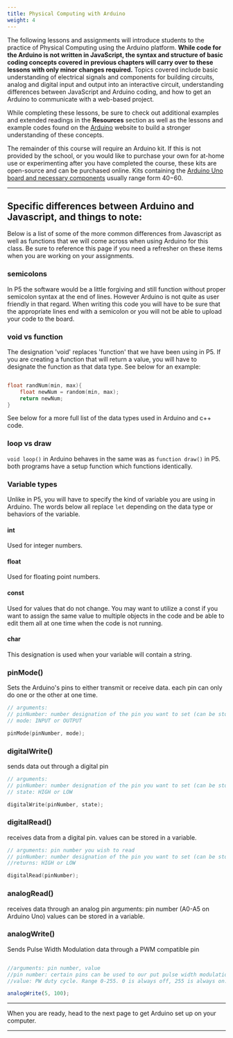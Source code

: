 ```yaml
---
title: Physical Computing with Arduino
weight: 4
---
```


The following lessons and assignments will introduce students to the practice of Physical Computing using the Arduino platform. **While code for the Arduino is not written in JavaScript, the syntax and structure of basic coding concepts covered in previous chapters will carry over to these lessons with only minor changes required.** Topics covered include basic understanding of electrical signals and components for building circuits, analog and digital input and output into an interactive circuit, understanding differences between JavaScript and Arduino coding, and how to get an Arduino to communicate with a web-based project.

While completing these lessons, be sure to check out additional examples and extended readings in the **Resources** section as well as the lessons and example codes found on the [Arduino](https://www.arduino.cc/en/Tutorial/HomePage) website to build a stronger understanding of these concepts.

The remainder of this course will require an Arduino kit. If this is not provided by the school, or you would like to purchase your own for at-home use or experimenting after you have completed the course, these kits are open-source and can be purchased online. Kits containing the [Arduino Uno board and necessary components](https://www.amazon.com/s?k=arduino+uno+kit&i=electronics&ref=nb_sb_noss_1) usually range form $40-$60.

---


## Specific differences between Arduino and Javascript, and things to note:

Below is a list of some of the more common differences from Javascript as well as functions that we will come across when using Arduino for this class. Be sure to reference this page if you need a refresher on these items when you are working on your assignments. 

### semicolons

In P5 the software would be a little forgiving and still function without proper semicolon syntax at the end of lines. However Arduino is not quite as user friendly in that regard. When writing this code you will have to be sure that the appropriate lines end with a semicolon or you will not be able to upload your code to the board.

### void vs function

The designation 'void' replaces 'function' that we have been using in P5.
If you are creating a function that will return a value, you will have to designate the function as that data type. See below for an example:

```c++

float randNum(min, max){
    float newNum = random(min, max);
    return newNum;
}


```
See below for a more full list of the data types used in Arduino and c++ code.

### loop vs draw

`void loop()` in Arduino behaves in the same was as `function draw()` in P5. both programs have a setup function which functions identically.

### Variable types

Unlike in P5, you will have to specify the kind of variable you are using in Arduino. The words below all replace `let` depending on the data type or behaviors of the variable.

####  int

Used for integer numbers.

#### float

Used for floating point numbers.

#### const

Used for values that do not change. You may want to utilize a const if you want to assign the same value to multiple objects in the code and be able to edit them all at one time when the code is not running.

#### char

This designation is used when your variable will contain a string.

### pinMode()

Sets the Arduino's pins to either transmit or receive data. each pin can only do one or the other at one time. 

```c++
// arguments: 
// pinNumber: number designation of the pin you want to set (can be stored as variable)
// mode: INPUT or OUTPUT

pinMode(pinNumber, mode);
```

### digitalWrite()

sends data out through a digital pin

```c++
// arguments: 
// pinNumber: number designation of the pin you want to set (can be stored as variable)
// state: HIGH or LOW

digitalWrite(pinNumber, state);
```

### digitalRead()

receives data from a digital pin. 
values can be stored in a variable.

```c++
// arguments: pin number you wish to read
// pinNumber: number designation of the pin you want to set (can be stored as variable)
//returns: HIGH or LOW

digitalRead(pinNumber);
```

### analogRead()

receives data through an analog pin
arguments: pin number (A0-A5 on Arduino Uno)
values can be stored in a variable.

### analogWrite()

Sends Pulse Width Modulation data through a PWM compatible pin

```js

//arguments: pin number, value
//pin number: certain pins can be used to our put pulse width modulation to control various elements such as leds and motors. On an arduino Uno, those pins are 3, 5, 6, 9, 10, & 11 (on the digital side)
//value: PW duty cycle. Range 0-255. 0 is always off, 255 is always on.

analogWrite(5, 100);

```

---

When you are ready, head to the next page to get Arduino set up on your computer.

---
